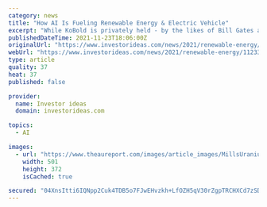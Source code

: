 ```yaml
---
category: news
title: "How AI Is Fueling Renewable Energy & Electric Vehicle"
excerpt: "While KoBold is privately held - by the likes of Bill Gates and Jeff Bezos - Azincourt Energy and Fobi offer investors with more modest portfolios access to AI-based exploration. With the push for more renewable sources of energy and electric vehicles comes the need for the materials needed to produce them."
publishedDateTime: 2021-11-23T18:06:00Z
originalUrl: "https://www.investorideas.com/news/2021/renewable-energy/11233AI-Electric-Vehicles.asp"
webUrl: "https://www.investorideas.com/news/2021/renewable-energy/11233AI-Electric-Vehicles.asp"
type: article
quality: 37
heat: 37
published: false

provider:
  name: Investor ideas
  domain: investorideas.com

topics:
  - AI

images:
  - url: "https://www.theaureport.com/images/article_images/MillsUranium8-13-18/image004.jpg"
    width: 501
    height: 372
    isCached: true

secured: "04XnsItti6IQNpp2Cuk4TDB5o7FJwEHvzkh+LfOZH5qV30rZgpTRCHXCd7zSDkRyXcXIuc6W74yvN7Yom9cY0JHt9XDOlivSUijUqO3LbBFReI5qeABvJYlrU3kyn7M81CdmD4De8Yq/GxTzq5Xu86yvQM8s/mwOA5llHUg0IqTfl9AxbwLES4iutAqU14iOPVm8KJZxRO4Z/OyD/jO8n+ny0KWai9fdhG85OEGcow0UfVIk9deowYBvybVgoh4lEPZRJienOxRJAuLVwCP+IxhagTATVex3wPFcdV5arnQJzKkLLvJvQIWA7SRbmMhJub19xEiP80P4fMu03CIDu88NWCAyf509NSvWWqlM2S0=;7PzGRDy9DEQsj3/OnBhj7w=="
---
```



